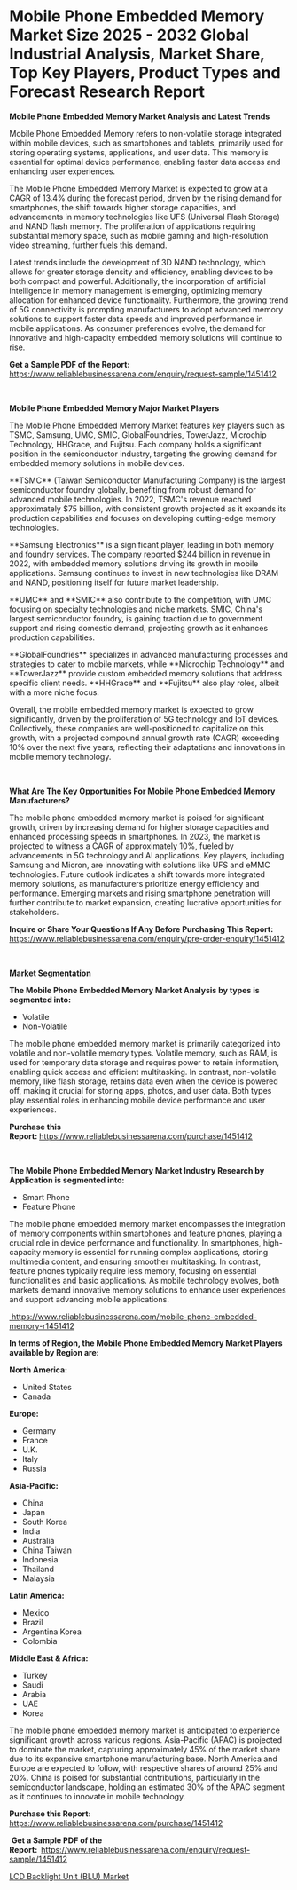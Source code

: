 <p><h1>Mobile Phone Embedded Memory Market Size 2025 - 2032 Global Industrial Analysis, Market Share, Top Key Players, Product Types and Forecast Research Report</h1></p><p><strong>Mobile Phone Embedded Memory Market Analysis and Latest Trends</strong></p>
<p><p>Mobile Phone Embedded Memory refers to non-volatile storage integrated within mobile devices, such as smartphones and tablets, primarily used for storing operating systems, applications, and user data. This memory is essential for optimal device performance, enabling faster data access and enhancing user experiences. </p><p>The Mobile Phone Embedded Memory Market is expected to grow at a CAGR of 13.4% during the forecast period, driven by the rising demand for smartphones, the shift towards higher storage capacities, and advancements in memory technologies like UFS (Universal Flash Storage) and NAND flash memory. The proliferation of applications requiring substantial memory space, such as mobile gaming and high-resolution video streaming, further fuels this demand. </p><p>Latest trends include the development of 3D NAND technology, which allows for greater storage density and efficiency, enabling devices to be both compact and powerful. Additionally, the incorporation of artificial intelligence in memory management is emerging, optimizing memory allocation for enhanced device functionality. Furthermore, the growing trend of 5G connectivity is prompting manufacturers to adopt advanced memory solutions to support faster data speeds and improved performance in mobile applications. As consumer preferences evolve, the demand for innovative and high-capacity embedded memory solutions will continue to rise.</p></p>
<p><strong>Get a Sample PDF of the Report:&nbsp;</strong> <a href="https://www.reliablebusinessarena.com/enquiry/request-sample/1451412?utm_campaign=2322&utm_medium=2&utm_source=Github&utm_content=ia&utm_term=13022025&utm_id=mobile-phone-embedded-memory">https://www.reliablebusinessarena.com/enquiry/request-sample/1451412</a></p>
<p>&nbsp;</p>
<p><strong>Mobile Phone Embedded Memory Major Market Players</strong></p>
<p><p>The Mobile Phone Embedded Memory Market features key players such as TSMC, Samsung, UMC, SMIC, GlobalFoundries, TowerJazz, Microchip Technology, HHGrace, and Fujitsu. Each company holds a significant position in the semiconductor industry, targeting the growing demand for embedded memory solutions in mobile devices.</p><p>**TSMC** (Taiwan Semiconductor Manufacturing Company) is the largest semiconductor foundry globally, benefiting from robust demand for advanced mobile technologies. In 2022, TSMC's revenue reached approximately $75 billion, with consistent growth projected as it expands its production capabilities and focuses on developing cutting-edge memory technologies.</p><p>**Samsung Electronics** is a significant player, leading in both memory and foundry services. The company reported $244 billion in revenue in 2022, with embedded memory solutions driving its growth in mobile applications. Samsung continues to invest in new technologies like DRAM and NAND, positioning itself for future market leadership.</p><p>**UMC** and **SMIC** also contribute to the competition, with UMC focusing on specialty technologies and niche markets. SMIC, China's largest semiconductor foundry, is gaining traction due to government support and rising domestic demand, projecting growth as it enhances production capabilities.</p><p>**GlobalFoundries** specializes in advanced manufacturing processes and strategies to cater to mobile markets, while **Microchip Technology** and **TowerJazz** provide custom embedded memory solutions that address specific client needs. **HHGrace** and **Fujitsu** also play roles, albeit with a more niche focus.</p><p>Overall, the mobile embedded memory market is expected to grow significantly, driven by the proliferation of 5G technology and IoT devices. Collectively, these companies are well-positioned to capitalize on this growth, with a projected compound annual growth rate (CAGR) exceeding 10% over the next five years, reflecting their adaptations and innovations in mobile memory technology.</p></p>
<p>&nbsp;</p>
<p><strong>What Are The Key Opportunities For Mobile Phone Embedded Memory Manufacturers?</strong></p>
<p><p>The mobile phone embedded memory market is poised for significant growth, driven by increasing demand for higher storage capacities and enhanced processing speeds in smartphones. In 2023, the market is projected to witness a CAGR of approximately 10%, fueled by advancements in 5G technology and AI applications. Key players, including Samsung and Micron, are innovating with solutions like UFS and eMMC technologies. Future outlook indicates a shift towards more integrated memory solutions, as manufacturers prioritize energy efficiency and performance. Emerging markets and rising smartphone penetration will further contribute to market expansion, creating lucrative opportunities for stakeholders.</p></p>
<p><strong>Inquire or Share Your Questions If Any Before Purchasing This Report:</strong> <a href="https://www.reliablebusinessarena.com/enquiry/pre-order-enquiry/1451412?utm_campaign=2322&utm_medium=2&utm_source=Github&utm_content=ia&utm_term=13022025&utm_id=mobile-phone-embedded-memory">https://www.reliablebusinessarena.com/enquiry/pre-order-enquiry/1451412</a></p>
<p>&nbsp;</p>
<p><strong>Market Segmentation</strong></p>
<p><strong>The Mobile Phone Embedded Memory Market Analysis by types is segmented into:</strong></p>
<p><ul><li>Volatile</li><li>Non-Volatile</li></ul></p>
<p><p>The mobile phone embedded memory market is primarily categorized into volatile and non-volatile memory types. Volatile memory, such as RAM, is used for temporary data storage and requires power to retain information, enabling quick access and efficient multitasking. In contrast, non-volatile memory, like flash storage, retains data even when the device is powered off, making it crucial for storing apps, photos, and user data. Both types play essential roles in enhancing mobile device performance and user experiences.</p></p>
<p><strong>Purchase this Report:&nbsp;</strong><a href="https://www.reliablebusinessarena.com/purchase/1451412?utm_campaign=2322&utm_medium=2&utm_source=Github&utm_content=ia&utm_term=13022025&utm_id=mobile-phone-embedded-memory">https://www.reliablebusinessarena.com/purchase/1451412</a></p>
<p>&nbsp;</p>
<p><strong>The Mobile Phone Embedded Memory Market Industry Research by Application is segmented into:</strong></p>
<p><ul><li>Smart Phone</li><li>Feature Phone</li></ul></p>
<p><p>The mobile phone embedded memory market encompasses the integration of memory components within smartphones and feature phones, playing a crucial role in device performance and functionality. In smartphones, high-capacity memory is essential for running complex applications, storing multimedia content, and ensuring smoother multitasking. In contrast, feature phones typically require less memory, focusing on essential functionalities and basic applications. As mobile technology evolves, both markets demand innovative memory solutions to enhance user experiences and support advancing mobile applications.</p></p>
<p><a href="https://www.reliablebusinessarena.com/mobile-phone-embedded-memory-r1451412?utm_campaign=2322&utm_medium=2&utm_source=Github&utm_content=ia&utm_term=13022025&utm_id=mobile-phone-embedded-memory">&nbsp;https://www.reliablebusinessarena.com/mobile-phone-embedded-memory-r1451412</a></p>
<p><strong>In terms of Region, the Mobile Phone Embedded Memory Market Players available by Region are:</strong></p>
<p>
    <p> <strong> North America: </strong>
        <ul>
            <li>United States</li>
            <li>Canada</li>
        </ul>
        </p> 
    <p> <strong> Europe: </strong>
        <ul>
            <li>Germany</li>
            <li>France</li>
            <li>U.K.</li>
            <li>Italy</li>
            <li>Russia</li>
        </ul>
        </p> 
    <p> <strong> Asia-Pacific: </strong>
        <ul>
            <li>China</li>
            <li>Japan</li>
            <li>South Korea</li>
            <li>India</li>
            <li>Australia</li>
            <li>China Taiwan</li>
            <li>Indonesia</li>
            <li>Thailand</li>
            <li>Malaysia</li>
        </ul>
        </p> 
    <p> <strong> Latin America: </strong>
        <ul>
            <li>Mexico</li>
            <li>Brazil</li>
            <li>Argentina Korea</li>
            <li>Colombia</li>
        </ul>
        </p> 
    <p> <strong> Middle East & Africa: </strong>
        <ul>
            <li>Turkey</li>
            <li>Saudi</li>
            <li>Arabia</li>
            <li>UAE</li>
            <li>Korea</li>
        </ul>
    </p>
    </p>
<p><p>The mobile phone embedded memory market is anticipated to experience significant growth across various regions. Asia-Pacific (APAC) is projected to dominate the market, capturing approximately 45% of the market share due to its expansive smartphone manufacturing base. North America and Europe are expected to follow, with respective shares of around 25% and 20%. China is poised for substantial contributions, particularly in the semiconductor landscape, holding an estimated 30% of the APAC segment as it continues to innovate in mobile technology.</p></p>
<p><strong>Purchase this Report: </strong><a href="https://www.reliablebusinessarena.com/purchase/1451412?utm_campaign=2322&utm_medium=2&utm_source=Github&utm_content=ia&utm_term=13022025&utm_id=mobile-phone-embedded-memory">https://www.reliablebusinessarena.com/purchase/1451412</a></p>
<p>&nbsp;<strong>Get a Sample PDF of the Report:&nbsp;&nbsp;</strong><a href="https://www.reliablebusinessarena.com/enquiry/request-sample/1451412?utm_campaign=2322&utm_medium=2&utm_source=Github&utm_content=ia&utm_term=13022025&utm_id=mobile-phone-embedded-memory">https://www.reliablebusinessarena.com/enquiry/request-sample/1451412</a></p>
<p><strong></strong></p>
<p><p><a href="https://github.com/birnbaumbulah0/Market-Research-Report-List-1/blob/main/lcd-backlight-unit-blu-market.md?utm_campaign=2322&utm_medium=2&utm_source=Github&utm_content=ia&utm_term=13022025&utm_id=mobile-phone-embedded-memory">LCD Backlight Unit (BLU) Market</a></p></p>
